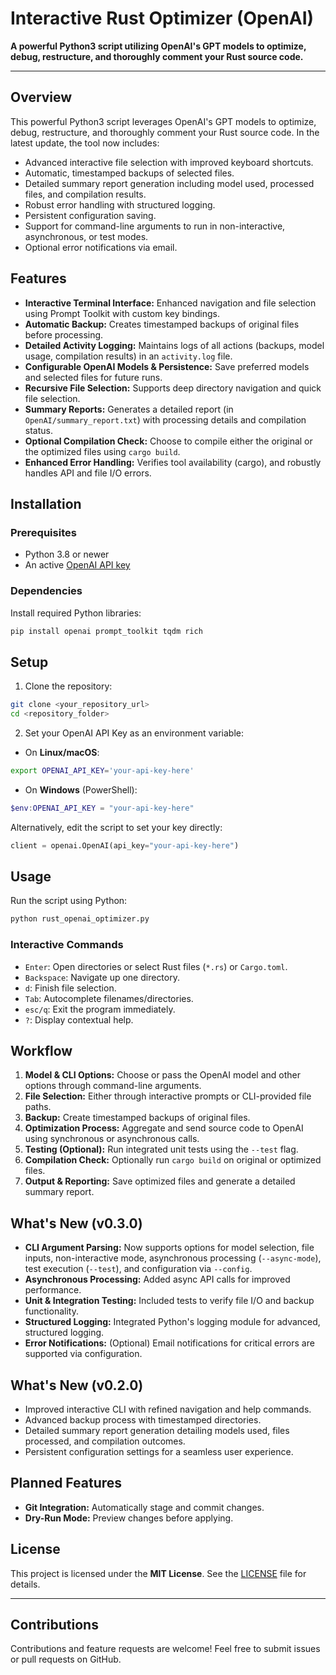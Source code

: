 # Interactive Rust Optimizer (OpenAI)

**A powerful Python3 script utilizing OpenAI's GPT models to optimize, debug, restructure, and thoroughly comment your Rust source code.**

---

## Overview

This powerful Python3 script leverages OpenAI's GPT models to optimize, debug, restructure, and thoroughly comment your Rust source code. In the latest update, the tool now includes:

- Advanced interactive file selection with improved keyboard shortcuts.
- Automatic, timestamped backups of selected files.
- Detailed summary report generation including model used, processed files, and compilation results.
- Robust error handling with structured logging.
- Persistent configuration saving.
- Support for command-line arguments to run in non-interactive, asynchronous, or test modes.
- Optional error notifications via email.

## Features

- **Interactive Terminal Interface:** Enhanced navigation and file selection using Prompt Toolkit with custom key bindings.
- **Automatic Backup:** Creates timestamped backups of original files before processing.
- **Detailed Activity Logging:** Maintains logs of all actions (backups, model usage, compilation results) in an `activity.log` file.
- **Configurable OpenAI Models & Persistence:** Save preferred models and selected files for future runs.
- **Recursive File Selection:** Supports deep directory navigation and quick file selection.
- **Summary Reports:** Generates a detailed report (in `OpenAI/summary_report.txt`) with processing details and compilation status.
- **Optional Compilation Check:** Choose to compile either the original or the optimized files using `cargo build`.
- **Enhanced Error Handling:** Verifies tool availability (cargo), and robustly handles API and file I/O errors.

## Installation

### Prerequisites

- Python 3.8 or newer
- An active [OpenAI API key](https://platform.openai.com/api-keys)

### Dependencies

Install required Python libraries:

```bash
pip install openai prompt_toolkit tqdm rich
```

## Setup

1. Clone the repository:

```bash
git clone <your_repository_url>
cd <repository_folder>
```

2. Set your OpenAI API Key as an environment variable:

- On **Linux/macOS**:

```bash
export OPENAI_API_KEY='your-api-key-here'
```

- On **Windows** (PowerShell):

```powershell
$env:OPENAI_API_KEY = "your-api-key-here"
```

Alternatively, edit the script to set your key directly:

```python
client = openai.OpenAI(api_key="your-api-key-here")
```

## Usage

Run the script using Python:

```bash
python rust_openai_optimizer.py
```

### Interactive Commands

- `Enter`: Open directories or select Rust files (`*.rs`) or `Cargo.toml`.
- `Backspace`: Navigate up one directory.
- `d`: Finish file selection.
- `Tab`: Autocomplete filenames/directories.
- `esc/q`: Exit the program immediately.
- `?`: Display contextual help.

## Workflow

1. **Model & CLI Options:** Choose or pass the OpenAI model and other options through command-line arguments.
2. **File Selection:** Either through interactive prompts or CLI-provided file paths.
3. **Backup:** Create timestamped backups of original files.
4. **Optimization Process:** Aggregate and send source code to OpenAI using synchronous or asynchronous calls.
5. **Testing (Optional):** Run integrated unit tests using the `--test` flag.
6. **Compilation Check:** Optionally run `cargo build` on original or optimized files.
7. **Output & Reporting:** Save optimized files and generate a detailed summary report.

## What's New (v0.3.0)

- **CLI Argument Parsing:** Now supports options for model selection, file inputs, non-interactive mode, asynchronous processing (`--async-mode`), test execution (`--test`), and configuration via `--config`.
- **Asynchronous Processing:** Added async API calls for improved performance.
- **Unit & Integration Testing:** Included tests to verify file I/O and backup functionality.
- **Structured Logging:** Integrated Python's logging module for advanced, structured logging.
- **Error Notifications:** (Optional) Email notifications for critical errors are supported via configuration.

## What's New (v0.2.0)

- Improved interactive CLI with refined navigation and help commands.
- Advanced backup process with timestamped directories.
- Detailed summary report generation detailing models used, files processed, and compilation outcomes.
- Persistent configuration settings for a seamless user experience.

## Planned Features

- **Git Integration:** Automatically stage and commit changes.
- **Dry-Run Mode:** Preview changes before applying.

## License

This project is licensed under the **MIT License**. See the [LICENSE](LICENSE) file for details.

---

## Contributions

Contributions and feature requests are welcome! Feel free to submit issues or pull requests on GitHub.

